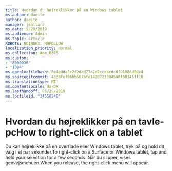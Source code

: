 ```yaml
---
title: Hvordan du højreklikker på en Windows tablet
ms.author: daeite
author: daeite
manager: joallard
ms.date: 5/29/2019
ms.audience: Admin
ms.topic: article
ROBOTS: NOINDEX, NOFOLLOW
localization_priority: Normal
ms.collection: Adm_O365
ms.custom:
- "8000036"
- "1084"
ms.openlocfilehash: 8e4edda5c2f2ded77a7d2ccebcdc0f0108dd0dc4
ms.sourcegitcommit: 4838fef96bb567afe14287233045a0f60145ff18
ms.translationtype: MT
ms.contentlocale: da-DK
ms.lasthandoff: 05/29/2019
ms.locfileid: "34550248"
---
```

# <a name="how-to-right-click-on-a-tablet"></a><span data-ttu-id="65ccf-102">Hvordan du højreklikker på en tavle-pc</span><span class="sxs-lookup"><span data-stu-id="65ccf-102">How to right-click on a tablet</span></span>

<span data-ttu-id="65ccf-103">Du kan højreklikke på en overflade eller Windows tablet, tryk på og hold dit valg i et par sekunder.</span><span class="sxs-lookup"><span data-stu-id="65ccf-103">To right-click on a Surface or Windows tablet, tap and hold your selection for a few seconds.</span></span> <span data-ttu-id="65ccf-104">Når du slipper, vises genvejsmenuen.</span><span class="sxs-lookup"><span data-stu-id="65ccf-104">When you release, the right-click menu will appear.</span></span>